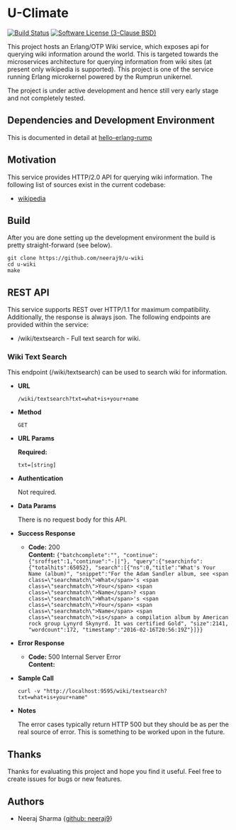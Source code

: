 # U-Climate

[![Build Status](https://travis-ci.org/neeraj9/u-wiki.svg?branch=master)](https://travis-ci.org/neeraj9/u-wiki)
[![Software License (3-Clause BSD)](https://img.shields.io/badge/license-BSD%203--Clause-blue.svg?style=flat-square)](http://opensource.org/licenses/BSD-3-Clause)

This project hosts an Erlang/OTP Wiki service, which exposes api for querying
wiki information around the world. This is targeted towards the
microservices architecture for querying information from wiki sites (at
present only wikipedia is supported).
This project is one of the service running Erlang microkernel powered
by the Rumprun unikernel.

The project is under active development and hence still very early stage
and not completely tested.

## Dependencies and Development Environment

This is documented in detail at
[hello-erlang-rump](https://github.com/neeraj9/hello-erlang-rump/blob/master/readme.md)

## Motivation

This service provides HTTP/2.0 API for querying wiki information.
The following list of sources exist in the current codebase:

* [wikipedia](https://en.wikipedia.org)

## Build

After you are done setting up the development environment the build is
pretty straight-forward (see below).

    git clone https://github.com/neeraj9/u-wiki
    cd u-wiki
    make

## REST API

This service supports REST over HTTP/1.1 for maximum compatibility.
Additionally, the response is always json. The following endpoints
are provided within the service:

* /wiki/textsearch - Full text search for wiki.

### Wiki Text Search

This endpoint (/wiki/textsearch) can be used to search wiki for information.

* **URL**

  `/wiki/textsearch?txt=what+is+your+name`

* **Method**

  `GET`

* **URL Params**

  **Required:**

  `txt=[string]`

* **Authentication**

  Not required.

* **Data Params**

  There is no request body for this API.

* **Success Response**

  * **Code:** 200 <br />
    **Content:** `{"batchcomplete":"",
                   "continue":{"sroffset":1,"continue":"-||"},
                   "query":{"searchinfo":{"totalhits":65052},
                   "search":[{"ns":0,"title":"What's Your Name (album)",
                   "snippet":"For the Adam Sandler album, see <span class=\"searchmatch\">What</span>'s <span class=\"searchmatch\">Your</span> <span class=\"searchmatch\">Name</span>? <span class=\"searchmatch\">What</span>'s <span class=\"searchmatch\">Your</span> <span class=\"searchmatch\">Name</span> <span class=\"searchmatch\">is</span> a compilation album by American rock group Lynyrd Skynyrd. It was certified Gold",
                   "size":2141,
                   "wordcount":172,
                   "timestamp":"2016-02-16T20:56:19Z"}]}}`

* **Error Response**

  * **Code:** 500 Internal Server Error <br />
    **Content:** <EMPTY>

* **Sample Call**

  `curl -v "http://localhost:9595/wiki/textsearch?txt=what+is+your+name"`

* **Notes**

  The error cases typically return HTTP 500 but they should be as per
  the real source of error. This is something to be worked upon
  in the future.

## Thanks

Thanks for evaluating this project and hope you find it useful.
Feel free to create issues for bugs or new features.

## Authors

* Neeraj Sharma {[github: neeraj9](https://github.com/neeraj9)}
